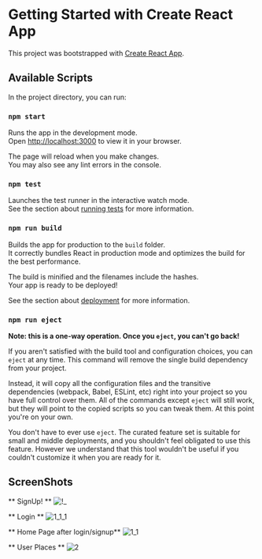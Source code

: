# Getting Started with Create React App

This project was bootstrapped with [Create React App](https://github.com/facebook/create-react-app).

## Available Scripts

In the project directory, you can run:

### `npm start`

Runs the app in the development mode.\
Open [http://localhost:3000](http://localhost:3000) to view it in your browser.

The page will reload when you make changes.\
You may also see any lint errors in the console.

### `npm test`

Launches the test runner in the interactive watch mode.\
See the section about [running tests](https://facebook.github.io/create-react-app/docs/running-tests) for more information.

### `npm run build`

Builds the app for production to the `build` folder.\
It correctly bundles React in production mode and optimizes the build for the best performance.

The build is minified and the filenames include the hashes.\
Your app is ready to be deployed!

See the section about [deployment](https://facebook.github.io/create-react-app/docs/deployment) for more information.

### `npm run eject`

**Note: this is a one-way operation. Once you `eject`, you can't go back!**

If you aren't satisfied with the build tool and configuration choices, you can `eject` at any time. This command will remove the single build dependency from your project.

Instead, it will copy all the configuration files and the transitive dependencies (webpack, Babel, ESLint, etc) right into your project so you have full control over them. All of the commands except `eject` will still work, but they will point to the copied scripts so you can tweak them. At this point you're on your own.

You don't have to ever use `eject`. The curated feature set is suitable for small and middle deployments, and you shouldn't feel obligated to use this feature. However we understand that this tool wouldn't be useful if you couldn't customize it when you are ready for it.

## ScreenShots
** SignUp! **
![!_](https://github.com/pankaj1980patel/YourPlace-Frontend/assets/86610118/3e6e985e-4961-471f-ac53-3625f813da7a)

** Login **
![1_1_1](https://github.com/pankaj1980patel/YourPlace-Frontend/assets/86610118/b8d4fe0e-9930-4c2d-bdf1-32db776ccfab)

** Home Page after login/signup**
![1_1](https://github.com/pankaj1980patel/YourPlace-Frontend/assets/86610118/5b56b0c1-028e-455c-96ce-d6de51a6e72f)

** User Places **
![2](https://github.com/pankaj1980patel/YourPlace-Frontend/assets/86610118/b157e5b5-c717-4e48-afba-021292510bf0)


